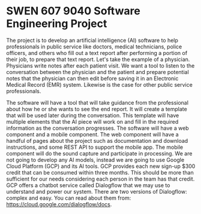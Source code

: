 # SWEN 607 9040 Software Engineering Project

The project is to develop an artificial intelligence (AI) software to help professionals in public service like doctors, medical technicians, police officers, and others who fill out a text report after performing a portion of their job, to prepare that text report. Let's take the example of a physician. Physicians write notes after each patient visit. We want a tool to listen to the conversation between the physician and the patient and prepare potential notes that the physician can then edit before saving it in an Electronic Medical Record (EMR) system. Likewise is the case for other public service professionals.

The software will have a tool that will take guidance from the professional about how he or she wants to see the end report. It will create a template that will be used later during the conversation. This template will have multiple elements that the AI piece will work on and fill in the required information as the conversation progresses. The software will have a web component and a mobile component. The web component will have a handful of pages about the project such as documentation and download instructions, and some REST API to support the mobile app. The mobile component will do the sound capture and participate in processing. We are not going to develop any AI models, instead we are going to use Google Cloud Platform (GCP) and its AI tools. GCP provides each new sign-up $300 credit that can be consumed within three months. This should be more than sufficient for our needs considering each person in the team has that credit. GCP offers a chatbot service called Dialogflow that we may use to understand and power our system. There are two versions of Dialogflow: complex and easy. You can read about them from: https://cloud.google.com/dialogflow/docs.
